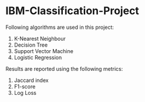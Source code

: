 # IBM-Classification-Project
Following algorithms are used in this project:
1. K-Nearest Neighbour
2. Decision Tree
3. Support Vector Machine
4. Logistic Regression

Results are reported using the following metrics:
1. Jaccard index
2. F1-score
3. Log Loss





